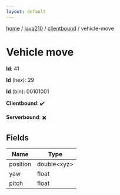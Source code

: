 ```yaml
---
layout: default
---
```


[home](/)  /  [java210](/protocol/java210)  /  [clientbound](/protocol/java210/clientbound)  /  vehicle-move

# Vehicle move

**Id**: 41

**Id** (hex): 29

**Id** (bin): 00101001

**Clientbound**: ✔️

**Serverbound**: ✖️

## Fields

Name | Type
---|---
position | double&lt;xyz&gt;
yaw | float
pitch | float
